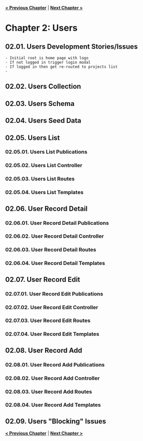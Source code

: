 [**< Previous Chapter**](/ch01-setup.md) | [**Next Chapter >**](/ch03-contacts.md)

# Chapter 2: Users

## 02.01. Users Development Stories/Issues

	- Initial root is home page with logo
	- If not logged in trigger login modal
	- If logged in then get re-routed to projects list
	-

## 02.02. Users Collection

## 02.03. Users Schema

## 02.04. Users Seed Data

## 02.05. Users List

### 02.05.01. Users List Publications

### 02.05.02. Users List Controller

### 02.05.03. Users List Routes

### 02.05.04. Users List Templates

## 02.06. User Record Detail

### 02.06.01. User Record Detail Publications

### 02.06.02. User Record Detail Controller

### 02.06.03. User Record Detail Routes

### 02.06.04. User Record Detail Templates

## 02.07. User Record Edit

### 02.07.01. User Record Edit Publications

### 02.07.02. User Record Edit Controller

### 02.07.03. User Record Edit Routes

### 02.07.04. User Record Edit Templates

## 02.08. User Record Add

### 02.08.01. User Record Add Publications

### 02.08.02. User Record Add Controller

### 02.08.03. User Record Add Routes

### 02.08.04. User Record Add Templates

## 02.09. Users "Blocking" Issues

[**< Previous Chapter**](/ch01-setup.md) | [**Next Chapter >**](/ch03-contacts.md)